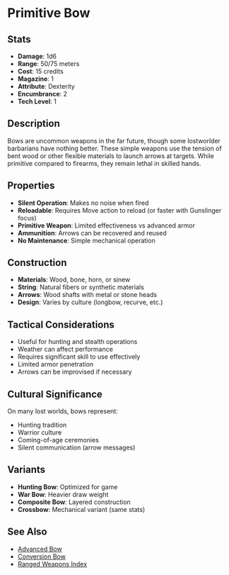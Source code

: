 # Primitive Bow

## Stats
- **Damage**: 1d6
- **Range**: 50/75 meters
- **Cost**: 15 credits
- **Magazine**: 1
- **Attribute**: Dexterity
- **Encumbrance**: 2
- **Tech Level**: 1

## Description
Bows are uncommon weapons in the far future, though some lostworlder barbarians have nothing better. These simple weapons use the tension of bent wood or other flexible materials to launch arrows at targets. While primitive compared to firearms, they remain lethal in skilled hands.

## Properties
- **Silent Operation**: Makes no noise when fired
- **Reloadable**: Requires Move action to reload (or faster with Gunslinger focus)
- **Primitive Weapon**: Limited effectiveness vs advanced armor
- **Ammunition**: Arrows can be recovered and reused
- **No Maintenance**: Simple mechanical operation

## Construction
- **Materials**: Wood, bone, horn, or sinew
- **String**: Natural fibers or synthetic materials
- **Arrows**: Wood shafts with metal or stone heads
- **Design**: Varies by culture (longbow, recurve, etc.)

## Tactical Considerations
- Useful for hunting and stealth operations
- Weather can affect performance
- Requires significant skill to use effectively
- Limited armor penetration
- Arrows can be improvised if necessary

## Cultural Significance
On many lost worlds, bows represent:
- Hunting tradition
- Warrior culture
- Coming-of-age ceremonies
- Silent communication (arrow messages)

## Variants
- **Hunting Bow**: Optimized for game
- **War Bow**: Heavier draw weight
- **Composite Bow**: Layered construction
- **Crossbow**: Mechanical variant (same stats)

## See Also
- [Advanced Bow](advanced-bow.md)
- [Conversion Bow](conversion-bow.md)
- [Ranged Weapons Index](../ranged-weapons-index.md)